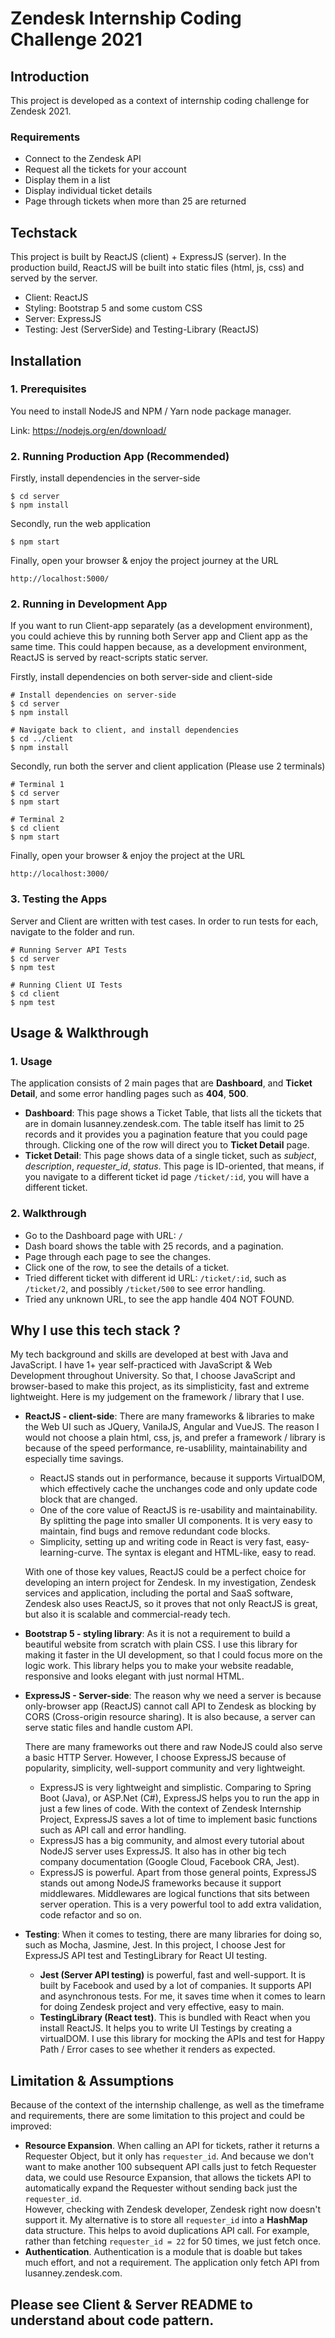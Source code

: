 # Zendesk Internship Coding Challenge 2021


## Introduction
This project is developed as a context of internship coding challenge for Zendesk 2021.
### Requirements
- Connect to the Zendesk API
- Request all the tickets for your account
- Display them in a list
- Display individual ticket details
- Page through tickets when more than 25 are returned

## Techstack
This project is built by ReactJS (client) + ExpressJS (server). In the production build, ReactJS will be built into static files (html, js, css) and served by the server.
- Client: ReactJS
- Styling: Bootstrap 5 and some custom CSS
- Server: ExpressJS
- Testing: Jest (ServerSide) and Testing-Library (ReactJS)

## Installation

### 1. Prerequisites
You need to install NodeJS and NPM / Yarn node package manager.

Link: https://nodejs.org/en/download/  
### 2. Running Production App (Recommended) 


Firstly, install dependencies in the server-side
```
$ cd server
$ npm install
```

Secondly, run the web application
```
$ npm start
```

Finally, open your browser & enjoy the project journey at the URL
```
http://localhost:5000/
```

### 2. Running in Development App  
If you want to run Client-app separately (as a development environment), you could achieve this by running both Server app and Client app as the same time. This could happen because, as a development environment, ReactJS is served by react-scripts static server.

Firstly, install dependencies on both server-side and client-side
```
# Install dependencies on server-side
$ cd server
$ npm install

# Navigate back to client, and install dependencies
$ cd ../client
$ npm install
```

Secondly, run both the server and client application (Please use 2 terminals)
```
# Terminal 1
$ cd server
$ npm start

# Terminal 2
$ cd client
$ npm start
```

Finally, open your browser & enjoy the project at the URL
```
http://localhost:3000/
```

### 3. Testing the Apps
Server and Client are written with test cases. In order to run tests for each, navigate to the folder and run.
```
# Running Server API Tests
$ cd server
$ npm test

# Running Client UI Tests
$ cd client
$ npm test
```
## Usage & Walkthrough

### 1. Usage
The application consists of 2 main pages that are **Dashboard**, and **Ticket Detail**, and some error handling pages such as **404**, **500**.

- **Dashboard**: This page shows a Ticket Table, that lists all the tickets that are in domain lusanney.zendesk.com. The table itself has limit to 25 records and it provides you a pagination feature that you could page through. Clicking one of the row will direct you to **Ticket Detail** page.
- **Ticket Detail**: This page shows data of a single ticket, such as *subject*, *description*, *requester_id*, *status*. This page is ID-oriented, that means, if you navigate to a different ticket id page `/ticket/:id`, you will have a different ticket.

### 2. Walkthrough
- Go to the Dashboard page with URL: `/`
- Dash board shows the table with 25 records, and a pagination.
- Page through each page to see the changes.
- Click one of the row, to see the details of a ticket.
- Tried different ticket with different id URL: `/ticket/:id`, such as `/ticket/2`, and possibly `/ticket/500` to see error handling.
- Tried any unknown URL, to see the app handle 404 NOT FOUND.

## Why I use this tech stack ?
My tech background and skills are developed at best with Java and JavaScript. I have 1+ year self-practiced with JavaScript & Web Development throughout University. So that, I choose JavaScript and browser-based to make this project, as its simplisticity, fast and extreme lightweight. Here is my judgement on the framework / library that I use.

- **ReactJS - client-side**: There are many frameworks & libraries to make the Web UI such as JQuery, VanilaJS, Angular and VueJS. The reason I would not choose a plain html, css, js, and prefer a framework / library is because of the speed performance, re-usablility, maintainability and especially time savings.  
    - ReactJS stands out in performance, because it supports VirtualDOM, which effectively cache the unchanges code and only update code block that are changed. 
    - One of the core value of ReactJS is re-usability and maintainability. By splitting the page into smaller UI components. It is very easy to maintain, find bugs and remove redundant code blocks.
    - Simplicity, setting up and writing code in React is very fast, easy-learning-curve. The syntax is elegant and HTML-like, easy to read.

    With one of those key values, ReactJS could be a perfect choice for developing an intern project for Zendesk. In my investigation, Zendesk services and application, including the portal and SaaS software, Zendesk also uses ReactJS, so it proves that not only ReactJS is great, but also it is scalable and commercial-ready tech.

- **Bootstrap 5 - styling library**: As it is not a requirement to build a beautiful website from scratch with plain CSS. I use this library for making it faster in the UI development, so that I could focus more on the logic work. This library helps you to make your website readable, responsive and looks elegant with just normal HTML.

- **ExpressJS - Server-side**: The reason why we need a server is because only-browser app (ReactJS) cannot call API to Zendesk as blocking by CORS (Cross-origin resource sharing). It is also because, a server can serve static files and handle custom API.   

    There are many frameworks out there and raw NodeJS could also serve a basic HTTP Server. However, I choose ExpressJS because of popularity, simplicity, well-support community and very lightweight.
    - ExpressJS is very lightweight and simplistic. Comparing to Spring Boot (Java), or ASP.Net (C#), ExpressJS helps you to run the app in just a few lines of code. With the context of Zendesk Internship Project, ExpressJS saves a lot of time to implement basic functions such as API call and error handling.
    - ExpressJS has a big community, and almost every tutorial about NodeJS server uses ExpressJS. It also has in other big tech company documentation (Google Cloud, Facebook CRA, Jest).
    - ExpressJS is powerful. Apart from those general points, ExpressJS stands out among NodeJS frameworks because it support middlewares. Middlewares are logical functions that sits between server operation. This is a very powerful tool to add extra validation, code refactor and so on.

- **Testing**: When it comes to testing, there are many libraries for doing so, such as Mocha, Jasmine, Jest. In this project, I choose Jest for ExpressJS API test and TestingLibrary for React UI testing.
    - **Jest (Server API testing)** is powerful, fast and well-support. It is built by Facebook and used by a lot of companies. It supports API and asynchronous tests. For me, it saves time when it comes to learn for doing Zendesk project and very effective, easy to main.
    - **TestingLibrary (React test)**. This is bundled with React when you install ReactJS. It helps you to write UI Testings by creating a virtualDOM. I use this library for mocking the APIs and test for Happy Path / Error cases to see whether it renders as expected.

## Limitation & Assumptions
Because of the context of the internship challenge, as well as the timeframe and requirements, there are some limitation to this project and could be improved:
- **Resource Expansion**. When calling an API for tickets, rather it returns a Requester Object, but it only has `requester_id`. And because we don't want to make another 100 subsequent API calls just to fetch Requester data, we could use Resource Expansion, that allows the tickets API to automatically expand the Requester without sending back just the `requester_id`.  
However, checking with Zendesk developer, Zendesk right now doesn't support it. My alternative is to store all `requester_id` into a **HashMap** data structure. This helps to avoid duplications API call. For example, rather than fetching `requester_id = 22` for 50 times, we just fetch once.
- **Authentication**. Authentication is a module that is doable but takes much effort, and not a requirement. The application only fetch API from lusanney.zendesk.com.

## Please see Client & Server README to understand about code pattern.